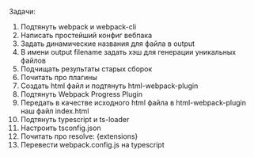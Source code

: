 Задачи:
1) Подтянуть webpack и webpack-cli
2) Написать простейший конфиг вебпака
3) Задать динамические названия для файла в output
4) В имени output filename задать хэш для генерации уникальных файлов
5) Подчищать результаты старых сборок
6) Почитать про плагины
7) Создать html файл и подтянуть html-webpack-plugin
8) Подтянуть  Webpack Progress Plugin
9) Передать в качестве исходного html файла в html-webpack-plugin наш файл index.html
10) Подтянуть typescript и ts-loader 
11) Настроить tsconfig.json
12) Почитать про resolve: {extensions}
13) Перевести webpack.config.js на typescript